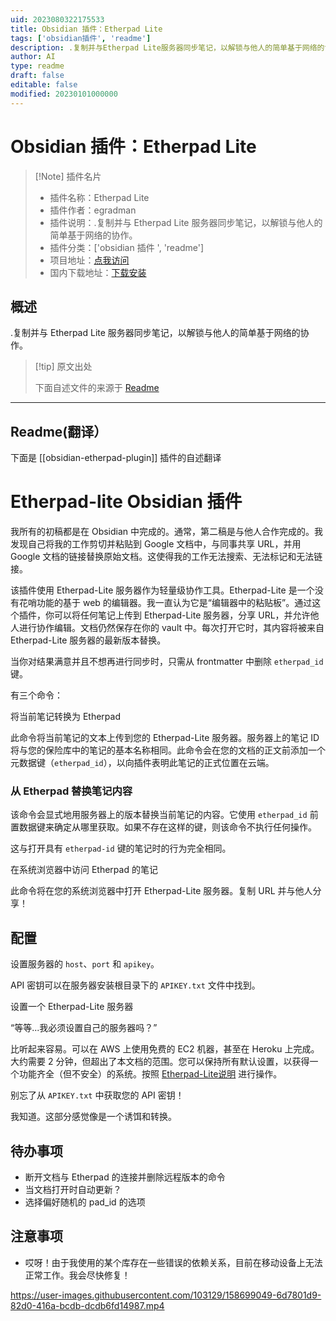 ```yaml
---
uid: 2023080322175533
title: Obsidian 插件：Etherpad Lite
tags: ['obsidian插件', 'readme']
description: .复制并与Etherpad Lite服务器同步笔记，以解锁与他人的简单基于网络的协作。
author: AI
type: readme
draft: false
editable: false
modified: 20230101000000
---
```


# Obsidian 插件：Etherpad Lite

> [!Note] 插件名片
> - 插件名称：Etherpad Lite
> - 插件作者：egradman
> - 插件说明：.复制并与 Etherpad Lite 服务器同步笔记，以解锁与他人的简单基于网络的协作。
> - 插件分类：['obsidian 插件 ', 'readme']
> - 项目地址：[点我访问](https://github.com/egradman/obsidian-etherpad-lite)
> - 国内下载地址：[下载安装](https://pkmer.cn/products/plugin/pluginMarket/?obsidian-etherpad-plugin)

## 概述

.复制并与 Etherpad Lite 服务器同步笔记，以解锁与他人的简单基于网络的协作。

> [!tip] 原文出处
>
>下面自述文件的来源于 [Readme](https://ghproxy.net/https://raw.githubusercontent.com/egradman/obsidian-etherpad-lite/master/README.md)
>

---

## Readme(翻译）

下面是 [[obsidian-etherpad-plugin]] 插件的自述翻译

# Etherpad-lite Obsidian 插件

我所有的初稿都是在 Obsidian 中完成的。通常，第二稿是与他人合作完成的。我发现自己将我的工作剪切并粘贴到 Google 文档中，与同事共享 URL，并用 Google 文档的链接替换原始文档。这使得我的工作无法搜索、无法标记和无法链接。

该插件使用 Etherpad-Lite 服务器作为轻量级协作工具。Etherpad-Lite 是一个没有花哨功能的基于 web 的编辑器。我一直认为它是“编辑器中的粘贴板”。通过这个插件，你可以将任何笔记上传到 Etherpad-Lite 服务器，分享 URL，并允许他人进行协作编辑。文档仍然保存在你的 vault 中。每次打开它时，其内容将被来自 Etherpad-Lite 服务器的最新版本替换。

当你对结果满意并且不想再进行同步时，只需从 frontmatter 中删除 `etherpad_id` 键。

有三个命令：

将当前笔记转换为 Etherpad

此命令将当前笔记的文本上传到您的 Etherpad-Lite 服务器。服务器上的笔记 ID 将与您的保险库中的笔记的基本名称相同。此命令会在您的文档的正文前添加一个元数据键（`etherpad_id`），以向插件表明此笔记的正式位置在云端。

### 从 Etherpad 替换笔记内容

该命令会显式地用服务器上的版本替换当前笔记的内容。它使用 `etherpad_id` 前置数据键来确定从哪里获取。如果不存在这样的键，则该命令不执行任何操作。

这与打开具有 `etherpad-id` 键的笔记时的行为完全相同。

在系统浏览器中访问 Etherpad 的笔记

此命令将在您的系统浏览器中打开 Etherpad-Lite 服务器。复制 URL 并与他人分享！

## 配置

设置服务器的 `host`、`port` 和 `apikey`。

API 密钥可以在服务器安装根目录下的 `APIKEY.txt` 文件中找到。

设置一个 Etherpad-Lite 服务器

“等等...我必须设置自己的服务器吗？”

比听起来容易。可以在 AWS 上使用免费的 EC2 机器，甚至在 Heroku 上完成。大约需要 2 分钟，但超出了本文档的范围。您可以保持所有默认设置，以获得一个功能齐全（但不安全）的系统。按照 [Etherpad-Lite说明](https://github.com/ether/etherpad-lite) 进行操作。

别忘了从 `APIKEY.txt` 中获取您的 API 密钥！

我知道。这部分感觉像是一个诱饵和转换。

## 待办事项

- 断开文档与 Etherpad 的连接并删除远程版本的命令
- 当文档打开时自动更新？
- 选择偏好随机的 pad_id 的选项

## 注意事项

- 哎呀！由于我使用的某个库存在一些错误的依赖关系，目前在移动设备上无法正常工作。我会尽快修复！

<https://user-images.githubusercontent.com/103129/158699049-6d7801d9-82d0-416a-bcdb-dcdb6fd14987.mp4>
